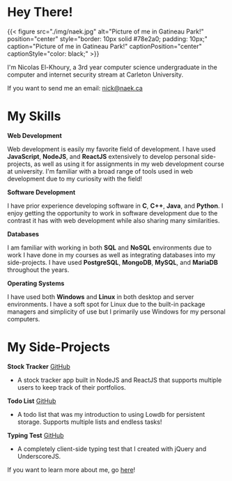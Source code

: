 # Hey There!

{{< figure src="./img/naek.jpg" alt="Picture of me in Gatineau Park!" position="center" style="border: 10px solid #78e2a0; padding: 10px;" caption="Picture of me in Gatineau Park!" captionPosition="center" captionStyle="color: black;" >}}

I'm Nicolas El-Khoury, a 3rd year computer science undergraduate in the computer and internet security stream at Carleton University.

If you want to send me an email: nick@naek.ca

# My Skills

**Web Development**

Web development is easily my favorite field of development. I have used **JavaScript**, **NodeJS**, and **ReactJS** extensively to develop personal side-projects, as well as using it for assignments in my web development course at university. I'm familiar with a broad range of tools used in web development due to my curiosity with the field!

**Software Development**

I have prior experience developing software in **C**, **C++**, **Java**, and **Python**. I enjoy getting the opportunity to work in software development due to the contrast it has with web development while also sharing many similarities.

**Databases**

I am familiar with working in both **SQL** and **NoSQL** environments due to work I have done in my courses as well as integrating databases into my side-projects. I have used **PostgreSQL**, **MongoDB**, **MySQL**, and **MariaDB** throughout the years.

**Operating Systems**

I have used both **Windows** and **Linux** in both desktop and server environments. I have a soft spot for Linux due to the built-in package managers and simplicity of use but I primarily use Windows for my personal computers.

# My Side-Projects

**Stock Tracker** [GitHub](https://github.com/naek2k/stocktracker)

- A stock tracker app built in NodeJS and ReactJS that supports multiple users to keep track of their portfolios.

**Todo List** [GitHub](https://github.com/naek2k/todo-list)

- A todo list that was my introduction to using Lowdb for persistent storage. Supports multiple lists and endless tasks!

**Typing Test** [GitHub](https://github.com/naek2k/typing-test)

- A completely client-side typing test that I created with jQuery and UnderscoreJS.

If you want to learn more about me, go [here](/aboutme)!
